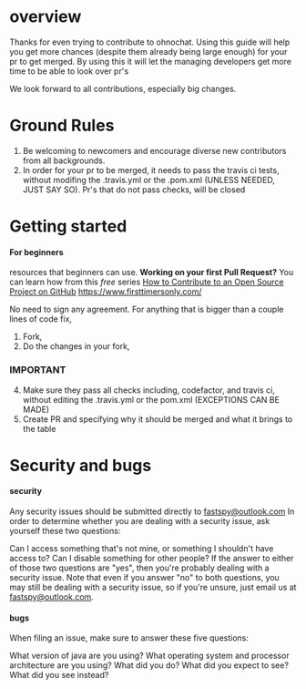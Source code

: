 # overview
Thanks for even trying to contribute to ohnochat.
Using this guide will help you get more chances (despite them already being large enough) for your pr to get merged.
By using this it will let the managing developers get more time to be able to look over pr's

We look forward to all contributions, especially big changes.

# Ground Rules
1. Be welcoming to newcomers and encourage diverse new contributors from all backgrounds.
2. In order for your pr to be merged, it needs to pass the travis ci tests, without modifing the .travis.yml or the .pom.xml (UNLESS NEEDED, JUST SAY SO). Pr's that do not pass checks, will be closed

# Getting started

#### For beginners
resources that beginners can use.
**Working on your first Pull Request?** You can learn how from this *free* series [How to Contribute to an Open Source Project on GitHub](https://egghead.io/series/how-to-contribute-to-an-open-source-project-on-github)
https://www.firsttimersonly.com/


No need to sign any agreement.
For anything that is bigger than a couple lines of code fix, 
1. Fork, 
2. Do the changes in your fork,
### IMPORTANT
4. Make sure they pass all checks including, codefactor, and travis ci, without editing the .travis.yml or the pom.xml (EXCEPTIONS CAN BE MADE)
3. Create PR and specifying why it should be merged and what it brings to the table

# Security and bugs
#### security
Any security issues should be submitted directly to fastspy@outlook.com In order to determine whether you are dealing with a security issue, ask yourself these two questions:

Can I access something that's not mine, or something I shouldn't have access to?
Can I disable something for other people?
If the answer to either of those two questions are "yes", then you're probably dealing with a security issue. Note that even if you answer "no" to both questions, you may still be dealing with a security issue, so if you're unsure, just email us at fastspy@outlook.com.

#### bugs
When filing an issue, make sure to answer these five questions:

What version of java are you using?
What operating system and processor architecture are you using?
What did you do?
What did you expect to see?
What did you see instead? 

